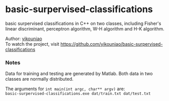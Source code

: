 # basic-surpervised-classifications
basic surpervised classifications in C++ on two classes, including Fisher's linear discriminant, perceptron algorithm, W-H algorithm and H-K algorithm.  

Author: [yikouniao](https://github.com/yikouniao)  
To watch the project, visit https://github.com/yikouniao/basic-surpervised-classifications  

### Notes

Data for training and testing are generated by Matlab. Both data in two classes are normally distributed.  

The arguments for `int main(int argc, char** argv)` are:  
`basic-surpervised-classifications.exe dat/train.txt dat/test.txt`  
